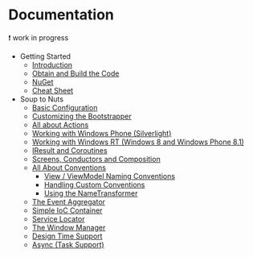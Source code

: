 # Documentation

:heavy_exclamation_mark: work in progress

 - Getting Started
    - [Introduction](introduction.md)
    - [Obtain and Build the Code](build.md)
    - [NuGet](nuget.md)
    - [Cheat Sheet](cheat-sheet.md)
 - Soup to Nuts
    - [Basic Configuration](configuration.md)
    - [Customizing the Bootstrapper](bootstrapper.md)
    - [All about Actions](actions.md)
    - [Working with Windows Phone (Silverlight)](windows-phone.md)
    - [Working with Windows RT (Windows 8 and Windows Phone 8.1)](windows-runtime.md)
    - [IResult and Coroutines](coroutines.md)
    - [Screens, Conductors and Composition](composition.md)
    - [All About Conventions](conventions.md)
        - [View / ViewModel Naming Conventions](naming-conventions.md)
        - [Handling Custom Conventions](custom-conventions.md)
        - [Using the NameTransformer](name-transformer.md)
    - [The Event Aggregator](event-aggregator.md)
    - [Simple IoC Container](simple-container.md)
    - [Service Locator](service-locator.md)
    - [The Window Manager](window-manager.md)
    - [Design Time Support](design-time.md)
    - [Async (Task Support)](async.md)
